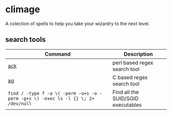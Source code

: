 # climage
A colection of spells to help you take your wizardry to the next level.
## search tools
| Command  | Description |
| ------------- | ------------- |
| [ack](https://beyondgrep.com) | perl based regex search tool |
| [ag](https://github.com/ggreer/the_silver_searcher)| C based regex search tool |
|  ````find / -type f -a \( -perm -u+s -o -perm -g+s \) -exec ls -l {} \; 2> /dev/null```` | Find all the SUID/SGID executables  |
